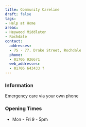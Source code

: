 ```yaml
---
title: Community Careline
draft: false
tags:
- Help at Home
areas:
- Heywood Middleton
- Rochdale
contact:
  addresses:
  - 75 - 77. Drake Street, Rochdale
  phone:
  - 01706 926671
  web_addresses:
  - 01706 643433 ?
---
```


### Information
Emergency care via your own phone

### Opening Times
* Mon - Fri 9 - 5pm

